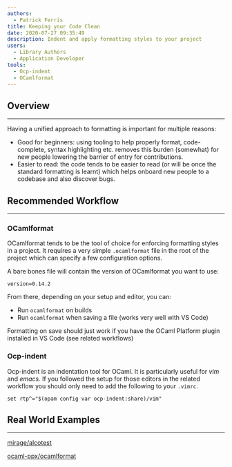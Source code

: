 ```yaml
---
authors:
  - Patrick Ferris
title: Keeping your Code Clean
date: 2020-07-27 09:35:49
description: Indent and apply formatting styles to your project
users:
  - Library Authors
  - Application Developer
tools:
  - Ocp-indent
  - OCamlformat
---
```


## Overview

---

Having a unified approach to formatting is important for multiple reasons: 

- Good for beginners: using tooling to help properly format, code-complete, syntax highlighting etc. removes this burden (somewhat) for new people lowering the barrier of entry for contributions.
- Easier to read: the code tends to be easier to read (or will be once the standard formatting is learnt) which helps onboard new people to a codebase and also discover bugs.

## Recommended Workflow

---

### OCamlformat

OCamlformat tends to be the tool of choice for enforcing formatting styles in a project. It requires a very simple `.ocamlformat` file in the root of the project which can specify a few configuration options. 

A bare bones file will contain the version of OCamlformat you want to use:

```
version=0.14.2
```

From there, depending on your setup and editor, you can:

- Run `ocamlformat` on builds
- Run `ocamlformat` when saving a file (works very well with VS Code)

Formatting on save should just work if you have the OCaml Platform plugin installed in VS Code (see related workflows)

### Ocp-indent

Ocp-indent is an indentation tool for OCaml. It is particularly useful for *vim* and *emacs.* If you followed the setup for those editors in the related workflow you should only need to add the following to your `.vimrc`. 

```
set rtp^="$(opam config var ocp-indent:share)/vim"
```

## Real World Examples

---

[mirage/alcotest](https://github.com/mirage/alcotest/blob/master/.ocamlformat)

[ocaml-ppx/ocamlformat](https://github.com/ocaml-ppx/ocamlformat/blob/master/.ocp-indent)